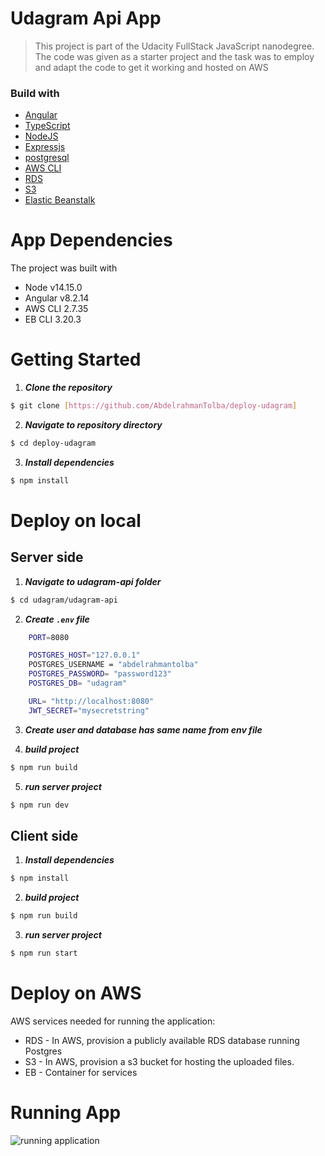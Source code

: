 # Udagram Api App

> This project is part of the Udacity FullStack JavaScript nanodegree. The code was given as a starter project and the task was to employ and adapt the code to get it working and hosted on AWS

### Build with

- [Angular](https://angular.io/)
- [TypeScript](https://www.typescriptlang.org/)
- [NodeJS](https://nodejs.org/en/)
- [Expressjs](https://expressjs.com/)
- [postgresql](https://www.postgresql.org/)
- [AWS CLI](https://aws.amazon.com/)
- [RDS](https://us-east-1.console.aws.amazon.com/rds/home?region=us-east-1#)
- [S3](https://s3.console.aws.amazon.com/s3/get-started?region=us-east-1)
- [Elastic Beanstalk](https://us-east-1.console.aws.amazon.com/elasticbeanstalk/home?region=us-east-1#/welcome)

# App Dependencies

The project was built with

- Node v14.15.0
- Angular v8.2.14
- AWS CLI 2.7.35
- EB CLI 3.20.3

# Getting Started

1. **_Clone the repository_**

```sh
$ git clone [https://github.com/AbdelrahmanTolba/deploy-udagram]
```

2. **_Navigate to repository directory_**

```sh
$ cd deploy-udagram
```

3. **_Install dependencies_**

```sh
$ npm install
```

# Deploy on local

## Server side

1. **_Navigate to udagram-api folder_**

```sh
$ cd udagram/udagram-api
```

2. **_Create `.env` file_**

```sh
    PORT=8080

    POSTGRES_HOST="127.0.0.1"
    POSTGRES_USERNAME = "abdelrahmantolba"
    POSTGRES_PASSWORD= "password123"
    POSTGRES_DB= "udagram"

    URL= "http://localhost:8080"
    JWT_SECRET="mysecretstring"
```

3. **_Create user and database has same name from env file_**

4. **_build project_**

```sh
$ npm run build
```

5.  **_run server project_**

```sh
$ npm run dev
```

## Client side

1. **_Install dependencies_**

```sh
$ npm install
```

2.  **_build project_**

```sh
$ npm run build
```

3.  **_run server project_**

```sh
$ npm run start
```

# Deploy on AWS

AWS services needed for running the application:

- RDS - In AWS, provision a publicly available RDS database running Postgres
- S3 - In AWS, provision a s3 bucket for hosting the uploaded files.
- EB - Container for services

# Running App

![running application](https://user-images.githubusercontent.com/90225424/193299843-000a35cf-4974-488f-8d21-20235f902d6f.png)
